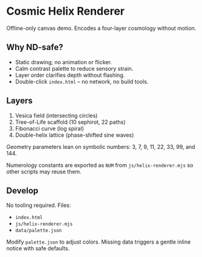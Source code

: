 # Cosmic Helix Renderer

Offline-only canvas demo. Encodes a four-layer cosmology without motion.

## Why ND-safe?
- Static drawing; no animation or flicker.
- Calm contrast palette to reduce sensory strain.
- Layer order clarifies depth without flashing.
- Double-click `index.html` – no network, no build tools.

## Layers
1. Vesica field (intersecting circles)
2. Tree-of-Life scaffold (10 sephirot, 22 paths)
3. Fibonacci curve (log spiral)
4. Double-helix lattice (phase-shifted sine waves)

Geometry parameters lean on symbolic numbers:
3, 7, 9, 11, 22, 33, 99, and 144.

Numerology constants are exported as `NUM` from `js/helix-renderer.mjs` so
other scripts may reuse them.

## Develop
No tooling required. Files:
- `index.html`
- `js/helix-renderer.mjs`
- `data/palette.json`

Modify `palette.json` to adjust colors. Missing data triggers a gentle inline notice with safe defaults.
